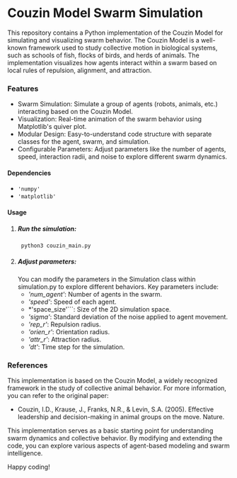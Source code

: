 # **Couzin Model Swarm Simulation**

This repository contains a Python implementation of the Couzin Model for simulating and visualizing swarm behavior. The Couzin Model is a well-known framework used to study collective motion in biological systems, such as schools of fish, flocks of birds, and herds of animals. The implementation visualizes how agents interact within a swarm based on local rules of repulsion, alignment, and attraction.

### **Features**

- Swarm Simulation: Simulate a group of agents (robots, animals, etc.) interacting based on the Couzin Model.
- Visualization: Real-time animation of the swarm behavior using Matplotlib's quiver plot.
- Modular Design: Easy-to-understand code structure with separate classes for the agent, swarm, and simulation.
- Configurable Parameters: Adjust parameters like the number of agents, speed, interaction radii, and noise to explore different swarm dynamics.

#### **Dependencies**
- ```'numpy'```
- ```'matplotlib'```

#### **Usage**
1. ##### **Run the simulation:**
   ``` python3 couzin_main.py```
2. ##### **Adjust parameters:**
   You can modify the parameters in the Simulation class within simulation.py to explore different behaviors. Key parameters include:
   - *'num_agent'*: Number of agents in the swarm.
   - *'speed'*: Speed of each agent.
   - *'space_size'```: Size of the 2D simulation space.
   - *'sigma'*: Standard deviation of the noise applied to agent movement.
   - *'rep_r'*: Repulsion radius.
   - *'orien_r'*: Orientation radius.
   - *'attr_r'*: Attraction radius.
   - *'dt'*: Time step for the simulation.
### **References**
This implementation is based on the Couzin Model, a widely recognized framework in the study of collective animal behavior. For more information, you can refer to the original paper:
- Couzin, I.D., Krause, J., Franks, N.R., & Levin, S.A. (2005). Effective leadership and decision-making in animal groups on the move. Nature.

This implementation serves as a basic starting point for understanding swarm dynamics and collective behavior. By modifying and extending the code, you can explore various aspects of agent-based modeling and swarm intelligence.

Happy coding!
